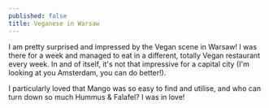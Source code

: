 ```yaml
---
published: false
title: Veganese in Warsaw
---
```

I am pretty surprised and impressed by the Vegan scene in Warsaw! I was there for a week and managed to eat in a different, totally Vegan restaurant every week. In and of itself, it's not that impressive for a capital city (I'm looking at you Amsterdam, you can do better!).

I particularly loved that Mango was so easy to find and utilise, and who can turn down so much Hummus & Falafel? I was in love!
